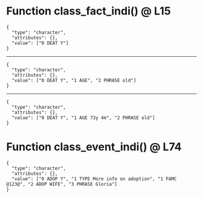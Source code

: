 # Function class_fact_indi() @ L15

    {
      "type": "character",
      "attributes": {},
      "value": ["0 DEAT Y"]
    }

---

    {
      "type": "character",
      "attributes": {},
      "value": ["0 DEAT Y", "1 AGE", "2 PHRASE old"]
    }

---

    {
      "type": "character",
      "attributes": {},
      "value": ["0 DEAT Y", "1 AGE 73y 4m", "2 PHRASE old"]
    }

# Function class_event_indi() @ L74

    {
      "type": "character",
      "attributes": {},
      "value": ["0 ADOP Y", "1 TYPE More info on adoption", "1 FAMC @123@", "2 ADOP WIFE", "3 PHRASE Gloria"]
    }


